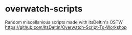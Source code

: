 # overwatch-scripts

Random miscellanious scripts made with ItsDeltin's OSTW https://github.com/ItsDeltin/Overwatch-Script-To-Workshop
